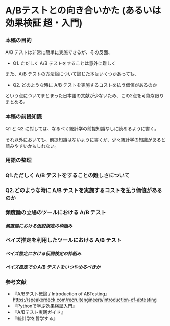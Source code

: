 
# A/Bテストとの向き合いかた (あるいは効果検証 超・入門)

### 本稿の目的

A/B テストは非常に簡単に実施できるが、その反面、

 - Q1. ただしく A/B テストをすることは意外に難しく

また、A/B テストの方法論について論じた本はいくつかあっても、

 - Q2. どのような時に A/B テストを実施するコストを払う価値があるのか

という点についてまとまった日本語の文献が少ないため、この2点を可能な限りまとめる。

### 本稿の前提知識

Q1 と Q2 に対しては、なるべく統計学の前提知識なしに読めるように書く。

それ以外においても、前提知識はないように書くが、少々統計学の知識があると読みやすいかもしれない。

### 用語の整理


### Q1.ただしく A/B テストをすることの難しさについて

### Q2.どのような時に A/B テストを実施するコストを払う価値があるのか


### 頻度論の立場のツールにおける A/B テスト

##### 頻度論における仮説検定の枠組み

### ベイズ推定を利用したツールにおける A/B テスト

##### ベイズ推定における仮説検定の枠組み

##### ペイズ推定での A/B テストをいつやめるべきか

### 参考文献
 - 『A/Bテスト概論 / Introduction of ABTesting』 https://speakerdeck.com/recruitengineers/introduction-of-abtesting
 - 『Pythonで学ぶ効果検証入門』
 - 『A/Bテスト実践ガイド』
 - 『統計学を哲学する』
